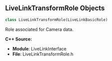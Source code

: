 ## LiveLinkTransformRole Objects

```python
class LiveLinkTransformRole(LiveLinkBasicRole)
```

Role associated for Camera data.

**C++ Source:**

- **Module**: LiveLinkInterface
- **File**: LiveLinkTransformRole.h

<a id="unreal.LiveLinkCameraRole"></a>